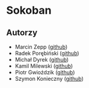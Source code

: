 # Sokoban

## Autorzy

- Marcin Zepp ([github](https://github.com/nircek/))
- Radek Porębiński ([github](https://github.com/radek203))
- Michał Dyrek ([github](https://github.com/maikelele))
- Kamil Milewski ([github](https://github.com/K4mi1ewski))
- Piotr Gwioździk ([github](https://github.com/Piotreg555))
- Szymon Konieczny ([github](https://github.com/Lerrro))
